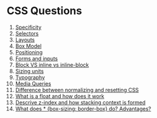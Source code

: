 # CSS Questions

1. [Specificity](css/specificity.md)
2. [Selectors](css/selectors.md)
3. [Layouts]()
4. [Box Model](css/box-model.md)
5. [Positioning]()
6. [Forms and inputs](css/forms-and-inputs.md)
7. [Block VS inline vs inline-block](css/block-inline-inlineBlock.md)
8. [Sizing units](css/sizing-units.md)
9. [Typography]()
10. [Media Queries]()
11. [Difference between normalizing and resetting CSS](css/resetting.md)
12. [What is a float and how does it work](css/floats.md)
13. [Descrive z-index and how stacking context is formed](css/z-index.md)
14. [What does \* {box-sizing: border-box} do? Advantages?](css/border-box.md)

